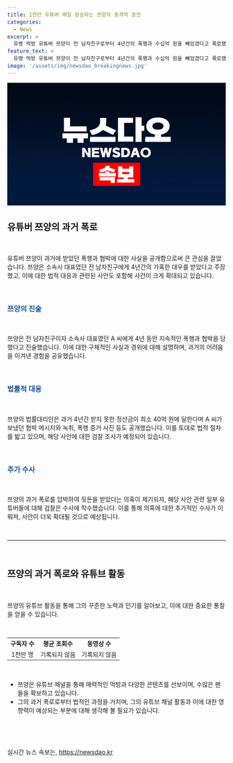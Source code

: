 ```yaml
---
title: 1천만 유튜버 매일 방송하는 쯔양의 충격적 증언
categories:
  - News
excerpt: >
  유명 먹방 유튜버 쯔양이 전 남자친구로부터 4년간의 폭행과 수십억 원을 빼았겼다고 폭로했습니다. 쯔양은 직접 과거 폭로에 나서고, 수입도 받지 못했다고 주장했습니다. 이에 법률대리인은 A 씨의 협박 메시지와 녹취, 폭행 증거 사진 등을 공개했는데, A 씨는 지난해 숨지면서 공소권 없음으로 종결됐습니다. 검찰은 쯔양의 과거를 폭로하겠다고 협박해 소속사로부터 수천만 원을 뜯어낸 혐의가 있는 일부 유튜버들에 대해 수사에 착수했습니다.
feature_text: >
  유명 먹방 유튜버 쯔양이 전 남자친구로부터 4년간의 폭행과 수십억 원을 빼았겼다고 폭로했습니다. 쯔양은 직접 과거 폭로에 나서고, 수입도 받지 못했다고 주장했습니다. 이에 법률대리인은 A 씨의 협박 메시지와 녹취, 폭행 증거 사진 등을 공개했는데, A 씨는 지난해 숨지면서 공소권 없음으로 종결됐습니다. 검찰은 쯔양의 과거를 폭로하겠다고 협박해 소속사로부터 수천만 원을 뜯어낸 혐의가 있는 일부 유튜버들에 대해 수사에 착수했습니다.
image: '/assets/img/newsdao_breakingnews.jpg'
---
```


<p><img src="/assets/img/newsdao_breakingnews.jpg" alt="ontimetimes 속보" /></p>

<h2 data-ke-size="size26">유튜버 쯔양의 과거 폭로</h2>

<p>​</p>

<p data-ke-size="size16">유튜버 쯔양이 과거에 받았던 폭행과 협박에 대한 사실을 공개함으로써 큰 관심을 끌었습니다. 쯔양은 소속사 대표였던 전 남자친구에게 4년간의 가혹한 대우를 받았다고 주장했고, 이에 대한 법적 대응과 관련된 사안도 포함해 사건이 크게 확대되고 있습니다.</p>

<p>​</p>

<h3><b><span style="color: #1a5490;">쯔양의 진술</span></b></h3>

<p>​</p>

<p data-ke-size="size16">쯔양은 전 남자친구이자 소속사 대표였던 A 씨에게 4년 동안 지속적인 폭행과 협박을 당했다고 진술했습니다. 이에 대한 구체적인 사실과 경위에 대해 설명하며, 과거의 어려움을 이겨낸 경험을 공유했습니다.</p>

<p>​</p>

<h3><b><span style="color: #1a5490;">법률적 대응</span></b></h3>

<p>​</p>

<p data-ke-size="size16">쯔양의 법률대리인은 과거 4년간 받지 못한 정산금이 최소 40억 원에 달한다며 A 씨가 보냈던 협박 메시지와 녹취, 폭행 증거 사진 등도 공개했습니다. 이를 토대로 법적 절차를 밟고 있으며, 해당 사안에 대한 검찰 조사가 예정되어 있습니다.</p>

<p>​</p>

<h3><b><span style="color: #1a5490;">추가 수사</span></b></h3>

<p>​</p>

<p data-ke-size="size16">쯔양의 과거 폭로를 압박하여 뒷돈을 받았다는 의혹이 제기되자, 해당 사안 관련 일부 유튜버들에 대해 검찰은 수사에 착수했습니다. 이를 통해 의혹에 대한 추가적인 수사가 이뤄져, 사안이 더욱 확대될 것으로 예상됩니다.</p>

<p>​
<hr>
​</p>

<h2 data-ke-size="size26">쯔양의 과거 폭로와 유튜브 활동</h2>

<p>​</p>

<p data-ke-size="size16">쯔양의 유튜브 활동을 통해 그의 꾸준한 노력과 인기를 알아보고, 이에 대한 중요한 통찰을 얻을 수 있습니다.</p>

<p>​</p>

<table>
    <tbody>
        <tr>
            <td style="text-align: center; height: 17px;"><b>구독자 수</b></td>
            <td style="text-align: center; height: 17px;"><b>평균 조회수</b></td>
            <td style="text-align: center; height: 17px;"><b>동영상 수</b></td>
        </tr>
        <tr>
            <td style="text-align: center; height: 17px;">1천만 명</td>
            <td style="text-align: center; height: 17px;">기록되지 않음</td>
            <td style="text-align: center; height: 17px;">기록되지 않음</td>
        </tr>
    </tbody>
</table>

<p>​</p>

<ul>
    <li>쯔양은 유튜브 채널을 통해 매력적인 먹방과 다양한 콘텐츠를 선보이며, 수많은 팬들을 확보하고 있습니다.</li>
    <li>그의 과거 폭로로부터 법적인 과정을 거치며, 그의 유튜브 채널 활동과 이에 대한 영향력이 예상되는 부분에 대해 생각해 볼 필요가 있습니다.</li>
</ul>

<p>​</p>

<p data-ke-size="size16">&nbsp;</p>
실시간 뉴스 속보는, <a href="https://newsdao.kr" rel="dofollow">https://newsdao.kr</a>


